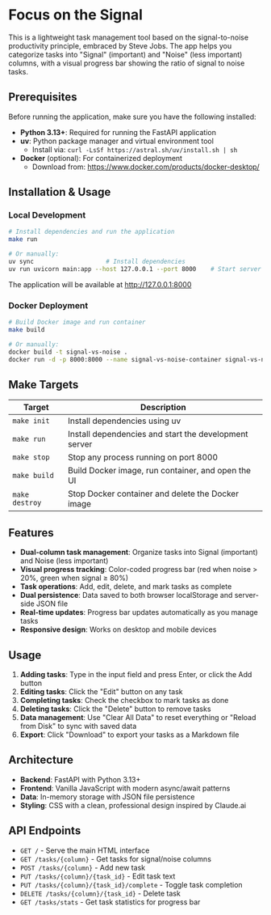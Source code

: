 # Focus on the Signal

This is a lightweight task management tool based on the signal-to-noise productivity principle, embraced by Steve Jobs. The app helps you categorize tasks into "Signal" (important) and "Noise" (less important) columns, with a visual progress bar showing the ratio of signal to noise tasks.

## Prerequisites

Before running the application, make sure you have the following installed:

- **Python 3.13+**: Required for running the FastAPI application
- **uv**: Python package manager and virtual environment tool
  - Install via: `curl -LsSf https://astral.sh/uv/install.sh | sh`
- **Docker** (optional): For containerized deployment
  - Download from: https://www.docker.com/products/docker-desktop/

## Installation & Usage

### Local Development

```bash
# Install dependencies and run the application
make run

# Or manually:
uv sync                    # Install dependencies
uv run uvicorn main:app --host 127.0.0.1 --port 8000    # Start server
```

The application will be available at http://127.0.0.1:8000

### Docker Deployment

```bash
# Build Docker image and run container
make build

# Or manually:
docker build -t signal-vs-noise .
docker run -d -p 8000:8000 --name signal-vs-noise-container signal-vs-noise
```

## Make Targets

| Target | Description |
|--------|-------------|
| `make init` | Install dependencies using uv |
| `make run` | Install dependencies and start the development server |
| `make stop` | Stop any process running on port 8000 |
| `make build` | Build Docker image, run container, and open the UI |
| `make destroy` | Stop Docker container and delete the Docker image |

## Features

- **Dual-column task management**: Organize tasks into Signal (important) and Noise (less important)
- **Visual progress tracking**: Color-coded progress bar (red when noise > 20%, green when signal ≥ 80%)
- **Task operations**: Add, edit, delete, and mark tasks as complete
- **Dual persistence**: Data saved to both browser localStorage and server-side JSON file
- **Real-time updates**: Progress bar updates automatically as you manage tasks
- **Responsive design**: Works on desktop and mobile devices

## Usage

1. **Adding tasks**: Type in the input field and press Enter, or click the Add button
2. **Editing tasks**: Click the "Edit" button on any task
3. **Completing tasks**: Check the checkbox to mark tasks as done
4. **Deleting tasks**: Click the "Delete" button to remove tasks
5. **Data management**: Use "Clear All Data" to reset everything or "Reload from Disk" to sync with saved data
6. **Export**: Click "Download" to export your tasks as a Markdown file

## Architecture

- **Backend**: FastAPI with Python 3.13+
- **Frontend**: Vanilla JavaScript with modern async/await patterns
- **Data**: In-memory storage with JSON file persistence
- **Styling**: CSS with a clean, professional design inspired by Claude.ai

## API Endpoints

- `GET /` - Serve the main HTML interface
- `GET /tasks/{column}` - Get tasks for signal/noise columns
- `POST /tasks/{column}` - Add new task
- `PUT /tasks/{column}/{task_id}` - Edit task text
- `PUT /tasks/{column}/{task_id}/complete` - Toggle task completion
- `DELETE /tasks/{column}/{task_id}` - Delete task
- `GET /tasks/stats` - Get task statistics for progress bar
